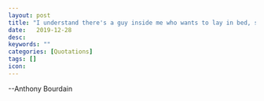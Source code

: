 ```yaml
---
layout: post
title: "I understand there's a guy inside me who wants to lay in bed, smoke weed all day, and watch cartoons and old movies. My whole life is a series of stratagems to avoid, and outwit, that guy"
date:   2019-12-28
desc:
keywords: ""
categories: [Quotations]
tags: []
icon:
---
```

--Anthony Bourdain
